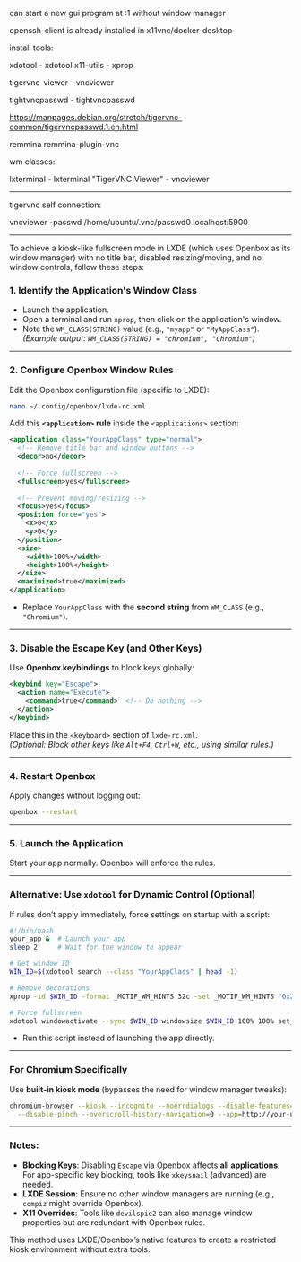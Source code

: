 can start a new gui program at :1 without window manager

openssh-client is already installed in x11vnc/docker-desktop

install tools:

xdotool - xdotool
x11-utils - xprop

tigervnc-viewer - vncviewer

tightvncpasswd - tightvncpasswd

https://manpages.debian.org/stretch/tigervnc-common/tigervncpasswd.1.en.html

remmina
remmina-plugin-vnc

wm classes:

lxterminal - lxterminal
"TigerVNC Viewer" - vncviewer

---

tigervnc self connection:

vncviewer -passwd /home/ubuntu/.vnc/passwd0 localhost:5900

---

To achieve a kiosk-like fullscreen mode in LXDE (which uses Openbox as its window manager) with no title bar, disabled resizing/moving, and no window controls, follow these steps:

### 1. **Identify the Application's Window Class**
   - Launch the application.
   - Open a terminal and run `xprop`, then click on the application's window.
   - Note the `WM_CLASS(STRING)` value (e.g., `"myapp"` or `"MyAppClass"`).  
     *(Example output: `WM_CLASS(STRING) = "chromium", "Chromium"`)*

---

### 2. **Configure Openbox Window Rules**
   Edit the Openbox configuration file (specific to LXDE):
   ```bash
   nano ~/.config/openbox/lxde-rc.xml
   ```

   Add this **`<application>` rule** inside the `<applications>` section:
   ```xml
   <application class="YourAppClass" type="normal">
     <!-- Remove title bar and window buttons -->
     <decor>no</decor>
     
     <!-- Force fullscreen -->
     <fullscreen>yes</fullscreen>
     
     <!-- Prevent moving/resizing -->
     <focus>yes</focus>
     <position force="yes">
       <x>0</x>
       <y>0</y>
     </position>
     <size>
       <width>100%</width>
       <height>100%</height>
     </size>
     <maximized>true</maximized>
   </application>
   ```
   - Replace `YourAppClass` with the **second string** from `WM_CLASS` (e.g., `"Chromium"`).

---

### 3. **Disable the Escape Key (and Other Keys)**
   Use **Openbox keybindings** to block keys globally:
   ```xml
   <keybind key="Escape">
     <action name="Execute">
       <command>true</command>  <!-- Do nothing -->
     </action>
   </keybind>
   ```
   Place this in the `<keyboard>` section of `lxde-rc.xml`.  
   *(Optional: Block other keys like `Alt+F4`, `Ctrl+W`, etc., using similar rules.)*

---

### 4. **Restart Openbox**
   Apply changes without logging out:
   ```bash
   openbox --restart
   ```

---

### 5. **Launch the Application**
   Start your app normally. Openbox will enforce the rules.

---

### Alternative: Use `xdotool` for Dynamic Control (Optional)
If rules don’t apply immediately, force settings on startup with a script:
```bash
#!/bin/bash
your_app &  # Launch your app
sleep 2     # Wait for the window to appear

# Get window ID
WIN_ID=$(xdotool search --class "YourAppClass" | head -1)

# Remove decorations
xprop -id $WIN_ID -format _MOTIF_WM_HINTS 32c -set _MOTIF_WM_HINTS "0x2, 0x0, 0x0, 0x0, 0x0"

# Force fullscreen
xdotool windowactivate --sync $WIN_ID windowsize $WIN_ID 100% 100% set_window --overrideredirect 1
```
- Run this script instead of launching the app directly.

---

### For Chromium Specifically
Use **built-in kiosk mode** (bypasses the need for window manager tweaks):
```bash
chromium-browser --kiosk --incognito --noerrdialogs --disable-features=TranslateUI \
  --disable-pinch --overscroll-history-navigation=0 --app=http://your-url
```

---

### Notes:
- **Blocking Keys**: Disabling `Escape` via Openbox affects **all applications**. For app-specific key blocking, tools like `xkeysnail` (advanced) are needed.
- **LXDE Session**: Ensure no other window managers are running (e.g., `compiz` might override Openbox).
- **X11 Overrides**: Tools like `devilspie2` can also manage window properties but are redundant with Openbox rules.

This method uses LXDE/Openbox’s native features to create a restricted kiosk environment without extra tools.